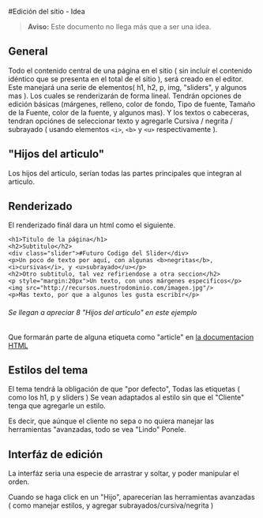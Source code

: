 #Edición del sitio - Idea

> __Aviso:__ Este documento no llega más que a ser una idea.

## General

Todo el contenido central de una página en el sitio ( sin incluír el contenido idéntico que se presenta en el total de el sitio ), será creado en el editor. Este manejará una serie de elementos( h1, h2, p, img, "sliders", y algunos mas ). Los cuales se renderizarán de forma lineal. Tendrán opciones de edición básicas (márgenes, relleno, color de fondo, Tipo de fuente, Tamaño de la Fuente, color de la fuente, y algunos mas). Y los textos o cabeceras, tendran opciónes de seleccionar texto y agregarle Cursiva / negrita / subrayado ( usando elementos ```<i>```, ```<b>``` y ```<u>``` respectivamente ).

## "Hijos del articulo"

Los hijos del articulo, serían todas las partes principales que integran al articulo.

## Renderizado

El renderizado finál dara un html como el siguiente.

```
<h1>Titulo de la página</h1>
<h2>Subtitulo</h2>
<div class="slider">#Futuro Codigo del Slider</div>
<p>Un poco de texto por aquí, con algunas <b>negritas</b>,<i>cursivas</i>, y <u>subrayado</u></p>
<h2>Otro subtitulo, tal vez refiriendose a otra seccion</h2>
<p style="margin:20px">Un texto, con unos márgenes especificos</p>
<img src="http://recursos.nuestrodominio.com/imagen.jpg"/>
<p>Mas texto, por que a algunos les gusta escribír</p>
```
###### Se llegan a apreciar 8 "Hijos del articulo" en este ejemplo



Que formarán parte de alguna etiqueta como "article" en [la documentacion HTML](html.md)

## Estilos del tema

El tema tendrá la obligación de que "por defecto", Todas las etiquetas ( como los h1, p y sliders ) Se vean adaptados al estilo sin que el "Cliente" tenga que agregarle un estilo.

Es decir, que aúnque el cliente no sepa o no quiera manejar las herramientas "avanzadas, todo se vea "Lindo" Ponele.

## Interfáz de edición

La interfáz seria una especie de arrastrar y soltar, y poder manipular el orden.

Cuando se haga click en un "Hijo", aparecerían las herramientas avanzadas ( como manejar estilos, y agregar subrayados/cursiva/negrita )
